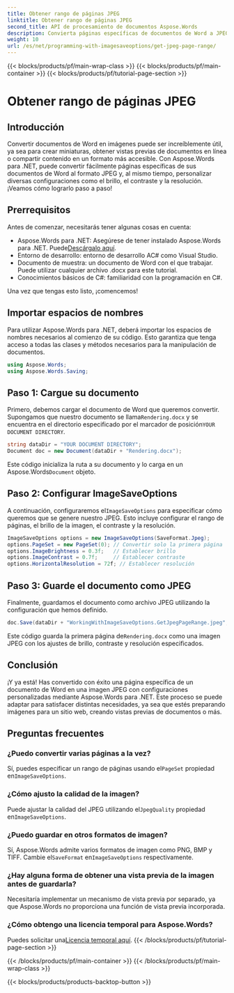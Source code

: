 ```yaml
---
title: Obtener rango de páginas JPEG
linktitle: Obtener rango de páginas JPEG
second_title: API de procesamiento de documentos Aspose.Words
description: Convierta páginas específicas de documentos de Word a JPEG con configuraciones personalizadas mediante Aspose.Words para .NET. Aprenda a ajustar el brillo, el contraste y la resolución paso a paso.
weight: 10
url: /es/net/programming-with-imagesaveoptions/get-jpeg-page-range/
---
```


{{< blocks/products/pf/main-wrap-class >}}
{{< blocks/products/pf/main-container >}}
{{< blocks/products/pf/tutorial-page-section >}}

# Obtener rango de páginas JPEG

## Introducción

Convertir documentos de Word en imágenes puede ser increíblemente útil, ya sea para crear miniaturas, obtener vistas previas de documentos en línea o compartir contenido en un formato más accesible. Con Aspose.Words para .NET, puede convertir fácilmente páginas específicas de sus documentos de Word al formato JPEG y, al mismo tiempo, personalizar diversas configuraciones como el brillo, el contraste y la resolución. ¡Veamos cómo lograrlo paso a paso!

## Prerrequisitos

Antes de comenzar, necesitarás tener algunas cosas en cuenta:

-  Aspose.Words para .NET: Asegúrese de tener instalado Aspose.Words para .NET. Puede[Descárgalo aquí](https://releases.aspose.com/words/net/).
- Entorno de desarrollo: entorno de desarrollo AC# como Visual Studio.
- Documento de muestra: un documento de Word con el que trabajar. Puede utilizar cualquier archivo .docx para este tutorial.
- Conocimientos básicos de C#: familiaridad con la programación en C#.

Una vez que tengas esto listo, ¡comencemos!

## Importar espacios de nombres

Para utilizar Aspose.Words para .NET, deberá importar los espacios de nombres necesarios al comienzo de su código. Esto garantiza que tenga acceso a todas las clases y métodos necesarios para la manipulación de documentos.

```csharp
using Aspose.Words;
using Aspose.Words.Saving;
```

## Paso 1: Cargue su documento

Primero, debemos cargar el documento de Word que queremos convertir. Supongamos que nuestro documento se llama`Rendering.docx` y se encuentra en el directorio especificado por el marcador de posición`YOUR DOCUMENT DIRECTORY`.

```csharp
string dataDir = "YOUR DOCUMENT DIRECTORY";
Document doc = new Document(dataDir + "Rendering.docx");
```

 Este código inicializa la ruta a su documento y lo carga en un Aspose.Words`Document` objeto.

## Paso 2: Configurar ImageSaveOptions

 A continuación, configuraremos el`ImageSaveOptions` para especificar cómo queremos que se genere nuestro JPEG. Esto incluye configurar el rango de páginas, el brillo de la imagen, el contraste y la resolución.

```csharp
ImageSaveOptions options = new ImageSaveOptions(SaveFormat.Jpeg);
options.PageSet = new PageSet(0); // Convertir solo la primera página
options.ImageBrightness = 0.3f;   // Establecer brillo
options.ImageContrast = 0.7f;     // Establecer contraste
options.HorizontalResolution = 72f; // Establecer resolución
```

## Paso 3: Guarde el documento como JPEG

Finalmente, guardamos el documento como archivo JPEG utilizando la configuración que hemos definido.

```csharp
doc.Save(dataDir + "WorkingWithImageSaveOptions.GetJpegPageRange.jpeg", options);
```

 Este código guarda la primera página de`Rendering.docx` como una imagen JPEG con los ajustes de brillo, contraste y resolución especificados.

## Conclusión

¡Y ya está! Has convertido con éxito una página específica de un documento de Word en una imagen JPEG con configuraciones personalizadas mediante Aspose.Words para .NET. Este proceso se puede adaptar para satisfacer distintas necesidades, ya sea que estés preparando imágenes para un sitio web, creando vistas previas de documentos o más.

## Preguntas frecuentes

### ¿Puedo convertir varias páginas a la vez?
 Sí, puedes especificar un rango de páginas usando el`PageSet` propiedad en`ImageSaveOptions`.

### ¿Cómo ajusto la calidad de la imagen?
 Puede ajustar la calidad del JPEG utilizando el`JpegQuality` propiedad en`ImageSaveOptions`.

### ¿Puedo guardar en otros formatos de imagen?
 Sí, Aspose.Words admite varios formatos de imagen como PNG, BMP y TIFF. Cambie el`SaveFormat` en`ImageSaveOptions` respectivamente.

### ¿Hay alguna forma de obtener una vista previa de la imagen antes de guardarla?
Necesitaría implementar un mecanismo de vista previa por separado, ya que Aspose.Words no proporciona una función de vista previa incorporada.

### ¿Cómo obtengo una licencia temporal para Aspose.Words?
 Puedes solicitar una[Licencia temporal aquí](https://purchase.aspose.com/temporary-license/).
{{< /blocks/products/pf/tutorial-page-section >}}

{{< /blocks/products/pf/main-container >}}
{{< /blocks/products/pf/main-wrap-class >}}

{{< blocks/products/products-backtop-button >}}
